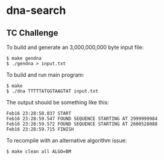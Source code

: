 dna-search
==========

TC Challenge
------------

To build and generate an 3,000,000,000 byte input file:

    $ make gendna
    $ ./gendna > input.txt

To build and run main program:

    $ make
    $ ./dna TTTTTATGGTAAGTAT input.txt

The output should be something like this:

	Feb16 23:28:58.037 START
	Feb16 23:28:59.547 FOUND SEQUENCE STARTING AT 2999999984
	Feb16 23:28:59.572 FOUND SEQUENCE STARTING AT 2600528088
	Feb16 23:28:59.715 FINISH

To recompile with an alternative algorithm issue:

    $ make clean all ALGO=BM
